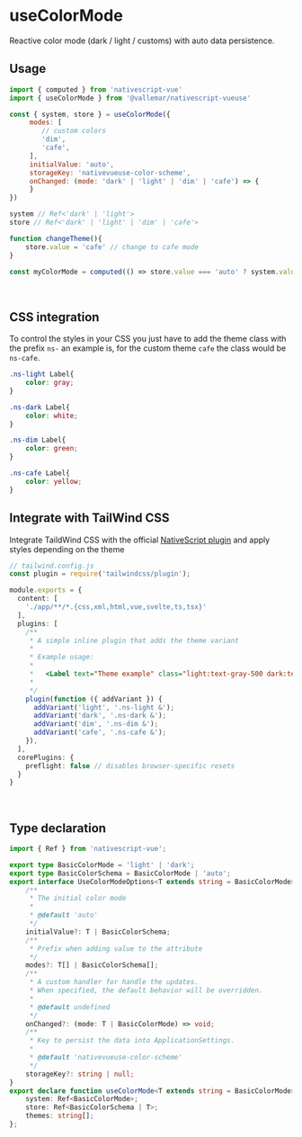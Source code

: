 
# useColorMode

Reactive color mode (dark / light / customs) with auto data persistence.
<br />

## Usage

```js
import { computed } from 'nativescript-vue'
import { useColorMode } from '@vallemar/nativescript-vueuse'

const { system, store } = useColorMode({
     modes: [
        // custom colors
        'dim',
        'cafe',
     ],
     initialValue: 'auto',
     storageKey: 'nativevueuse-color-scheme',
     onChanged: (mode: 'dark' | 'light' | 'dim' | 'cafe') => {
     }
})

system // Ref<'dark' | 'light'>
store // Ref<'dark' | 'light' | 'dim' | 'cafe'>

function changeTheme(){
    store.value = 'cafe' // change to cafe mode
}

const myColorMode = computed(() => store.value === 'auto' ? system.value : store.value)
```
<br />

## CSS integration
To control the styles in your CSS you just have to add the theme class with the prefix `ns-` an example is, for the custom theme `cafe` the class would be `ns-cafe`.

```css
.ns-light Label{
    color: gray;
} 

.ns-dark Label{
    color: white;
} 

.ns-dim Label{
    color: green;
} 

.ns-cafe Label{
    color: yellow;
} 

```

## Integrate with TailWind CSS

Integrate TaildWind CSS with the official [NativeScript plugin](https://github.com/NativeScript/tailwind) and apply styles depending on the theme

```ts
// tailwind.config.js
const plugin = require('tailwindcss/plugin');

module.exports = {
  content: [
    './app/**/*.{css,xml,html,vue,svelte,ts,tsx}'
  ],
  plugins: [
    /**
     * A simple inline plugin that adds the theme variant
     * 
     * Example usage: 
     *
     *   <Label text="Theme example" class="light:text-gray-500 dark:text-white dim:text-green-500 cafe:text-yellow-500" />
     *
     */
    plugin(function ({ addVariant }) {
      addVariant('light', '.ns-light &');
      addVariant('dark', '.ns-dark &');
      addVariant('dim', '.ns-dim &');
      addVariant('cafe', '.ns-cafe &');
    }),
  ],
  corePlugins: {
    preflight: false // disables browser-specific resets
  }
}
```
<br />

## Type declaration

```ts
import { Ref } from 'nativescript-vue';

export type BasicColorMode = 'light' | 'dark';
export type BasicColorSchema = BasicColorMode | 'auto';
export interface UseColorModeOptions<T extends string = BasicColorMode> {
    /**
     * The initial color mode
     *
     * @default 'auto'
     */
    initialValue?: T | BasicColorSchema;
    /**
     * Prefix when adding value to the attribute
     */
    modes?: T[] | BasicColorSchema[];
    /**
     * A custom handler for handle the updates.
     * When specified, the default behavior will be overridden.
     *
     * @default undefined
     */
    onChanged?: (mode: T | BasicColorMode) => void;
    /**
     * Key to persist the data into ApplicationSettings.
     *
     * @default 'nativevueuse-color-scheme'
     */
    storageKey?: string | null;
}
export declare function useColorMode<T extends string = BasicColorMode>(options?: UseColorModeOptions<T>): {
    system: Ref<BasicColorMode>;
    store: Ref<BasicColorSchema | T>;
    themes: string[];
};

```